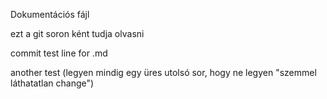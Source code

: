 Dokumentációs fájl

ezt a git soron ként tudja olvasni

commit test line for .md

another test (legyen mindig egy üres utolsó sor, hogy ne legyen "szemmel láthatatlan change")
